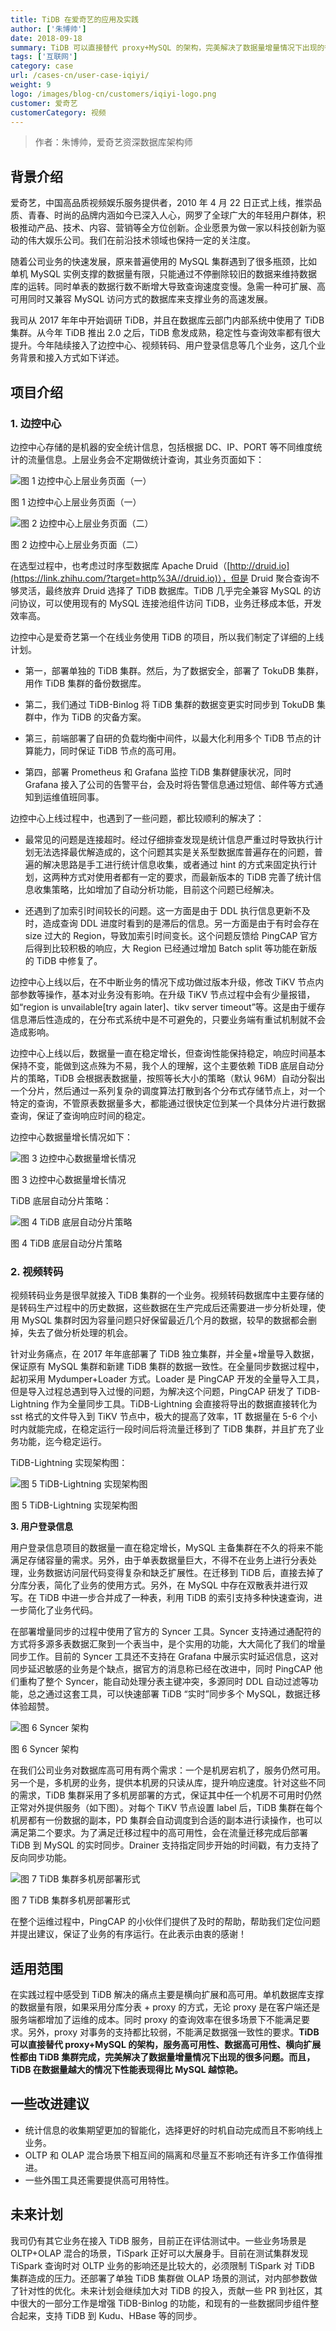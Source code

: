 ```yaml
---
title: TiDB 在爱奇艺的应用及实践
author: ['朱博帅']
date: 2018-09-18
summary: TiDB 可以直接替代 proxy+MySQL 的架构，完美解决了数据量增量情况下出现的很多问题。而且，TiDB 在数据量越大的情况下性能表现得比 MySQL 越惊艳。
tags: ['互联网']
category: case
url: /cases-cn/user-case-iqiyi/
weight: 9
logo: /images/blog-cn/customers/iqiyi-logo.png
customer: 爱奇艺
customerCategory: 视频
---
```


>作者：朱博帅，爱奇艺资深数据库架构师

## 背景介绍

爱奇艺，中国高品质视频娱乐服务提供者，2010 年 4 月 22 日正式上线，推崇品质、青春、时尚的品牌内涵如今已深入人心，网罗了全球广大的年轻用户群体，积极推动产品、技术、内容、营销等全方位创新。企业愿景为做一家以科技创新为驱动的伟大娱乐公司。我们在前沿技术领域也保持一定的关注度。

随着公司业务的快速发展，原来普遍使用的 MySQL 集群遇到了很多瓶颈，比如单机 MySQL 实例支撑的数据量有限，只能通过不停删除较旧的数据来维持数据库的运转。同时单表的数据行数不断增大导致查询速度变慢。急需一种可扩展、高可用同时又兼容 MySQL 访问方式的数据库来支撑业务的高速发展。

我司从 2017 年年中开始调研 TiDB，并且在数据库云部门内部系统中使用了 TiDB 集群。从今年 TiDB 推出 2.0 之后，TiDB 愈发成熟，稳定性与查询效率都有很大提升。今年陆续接入了边控中心、视频转码、用户登录信息等几个业务，这几个业务背景和接入方式如下详述。

## 项目介绍

### 1. 边控中心

边控中心存储的是机器的安全统计信息，包括根据 DC、IP、PORT 等不同维度统计的流量信息。上层业务会不定期做统计查询，其业务页面如下：

![图 1 边控中心上层业务页面（一）](https://download.pingcap.com/images/blog/user-case-iqiyi/1.png)

<div class="caption-center">图 1 边控中心上层业务页面（一）</div>

![图 2 边控中心上层业务页面（二）](https://download.pingcap.com/images/blog/user-case-iqiyi/2.png)

<div class="caption-center">图 2 边控中心上层业务页面（二）</div>

在选型过程中，也考虑过时序型数据库 Apache Druid（[http://druid.io](https://link.zhihu.com/?target=http%3A//druid.io)），但是 Druid 聚合查询不够灵活，最终放弃 Druid 选择了 TiDB 数据库。TiDB 几乎完全兼容 MySQL 的访问协议，可以使用现有的 MySQL 连接池组件访问 TiDB，业务迁移成本低，开发效率高。

边控中心是爱奇艺第一个在线业务使用 TiDB 的项目，所以我们制定了详细的上线计划。

*   第一，部署单独的 TiDB 集群。然后，为了数据安全，部署了 TokuDB 集群，用作 TiDB 集群的备份数据库。

*   第二，我们通过 TiDB-Binlog 将 TiDB 集群的数据变更实时同步到 TokuDB 集群中，作为 TiDB 的灾备方案。

*   第三，前端部署了自研的负载均衡中间件，以最大化利用多个 TiDB 节点的计算能力，同时保证 TiDB 节点的高可用。

*   第四，部署 Prometheus 和 Grafana 监控 TiDB 集群健康状况，同时 Grafana 接入了公司的告警平台，会及时将告警信息通过短信、邮件等方式通知到运维值班同事。

边控中心上线过程中，也遇到了一些问题，都比较顺利的解决了：

*   最常见的问题是连接超时。经过仔细排查发现是统计信息严重过时导致执行计划无法选择最优解造成的，这个问题其实是关系型数据库普遍存在的问题，普遍的解决思路是手工进行统计信息收集，或者通过 hint 的方式来固定执行计划，这两种方式对使用者都有一定的要求，而最新版本的 TiDB 完善了统计信息收集策略，比如增加了自动分析功能，目前这个问题已经解决。

*   还遇到了加索引时间较长的问题。这一方面是由于 DDL 执行信息更新不及时，造成查询 DDL 进度时看到的是滞后的信息。另一方面是由于有时会存在 size 过大的 Region，导致加索引时间变长。这个问题反馈给 PingCAP 官方后得到比较积极的响应，大 Region 已经通过增加 Batch split 等功能在新版的 TiDB 中修复了。

边控中心上线以后，在不中断业务的情况下成功做过版本升级，修改 TiKV 节点内部参数等操作，基本对业务没有影响。在升级 TiKV 节点过程中会有少量报错，如“region is unvailable[try again later]、tikv server timeout”等。这是由于缓存信息滞后性造成的，在分布式系统中是不可避免的，只要业务端有重试机制就不会造成影响。

边控中心上线以后，数据量一直在稳定增长，但查询性能保持稳定，响应时间基本保持不变，能做到这点殊为不易，我个人的理解，这个主要依赖 TiDB 底层自动分片的策略，TiDB 会根据表数据量，按照等长大小的策略（默认 96M）自动分裂出一个分片，然后通过一系列复杂的调度算法打散到各个分布式存储节点上，对一个特定的查询，不管原表数据量多大，都能通过很快定位到某一个具体分片进行数据查询，保证了查询响应时间的稳定。

边控中心数据量增长情况如下：

![图 3 边控中心数据量增长情况](https://download.pingcap.com/images/blog/user-case-iqiyi/3.png)


<div class="caption-center">图 3 边控中心数据量增长情况</div>

TiDB 底层自动分片策略：

![图 4 TiDB 底层自动分片策略](https://download.pingcap.com/images/blog/user-case-iqiyi/4.png)

<div class="caption-center">图 4 TiDB 底层自动分片策略</div>

### 2. 视频转码

视频转码业务是很早就接入 TiDB 集群的一个业务。视频转码数据库中主要存储的是转码生产过程中的历史数据，这些数据在生产完成后还需要进一步分析处理，使用 MySQL 集群时因为容量问题只好保留最近几个月的数据，较早的数据都会删掉，失去了做分析处理的机会。

针对业务痛点，在 2017 年年底部署了 TiDB 独立集群，并全量+增量导入数据，保证原有 MySQL 集群和新建 TiDB 集群的数据一致性。在全量同步数据过程中，起初采用 Mydumper+Loader 方式。Loader 是 PingCAP 开发的全量导入工具，但是导入过程总遇到导入过慢的问题，为解决这个问题，PingCAP 研发了 TiDB-Lightning 作为全量同步工具。TiDB-Lightning 会直接将导出的数据直接转化为 sst 格式的文件导入到 TiKV 节点中，极大的提高了效率，1T 数据量在 5-6 个小时内就能完成，在稳定运行一段时间后将流量迁移到了 TiDB 集群，并且扩充了业务功能，迄今稳定运行。

TiDB-Lightning 实现架构图：

![图 5 TiDB-Lightning 实现架构图](https://download.pingcap.com/images/blog/user-case-iqiyi/5.png)

<div class="caption-center">图 5 TiDB-Lightning 实现架构图</div>


**3\. 用户登录信息**

用户登录信息项目的数据量一直在稳定增长，MySQL 主备集群在不久的将来不能满足存储容量的需求。另外，由于单表数据量巨大，不得不在业务上进行分表处理，业务数据访问层代码变得复杂和缺乏扩展性。在迁移到 TiDB 后，直接去掉了分库分表，简化了业务的使用方式。另外，在 MySQL 中存在双散表并进行双写。在 TiDB 中进一步合并成了一种表，利用 TiDB 的索引支持多种快速查询，进一步简化了业务代码。

在部署增量同步的过程中使用了官方的 Syncer 工具。Syncer 支持通过通配符的方式将多源多表数据汇聚到一个表当中，是个实用的功能，大大简化了我们的增量同步工作。目前的 Syncer 工具还不支持在 Grafana 中展示实时延迟信息，这对同步延迟敏感的业务是个缺点，据官方的消息称已经在改进中，同时 PingCAP 他们重构了整个 Syncer，能自动处理分表主键冲突，多源同时 DDL 自动过滤等功能，总之通过这套工具，可以快速部署 TiDB “实时”同步多个 MySQL，数据迁移体验超赞。

![图 6 Syncer 架构](https://download.pingcap.com/images/blog/user-case-iqiyi/6.png)

<div class="caption-center">图 6 Syncer 架构</div>

在我们公司业务对数据库高可用有两个需求：一个是机房宕机了，服务仍然可用。另一个是，多机房的业务，提供本机房的只读从库，提升响应速度。针对这些不同的需求，TiDB 集群采用了多机房部署的方式，保证其中任一个机房不可用时仍然正常对外提供服务（如下图）。对每个 TiKV 节点设置 label 后，TiDB 集群在每个机房都有一份数据的副本，PD 集群会自动调度到合适的副本进行读操作，也可以满足第二个要求。为了满足迁移过程中的高可用性，会在流量迁移完成后部署 TiDB 到 MySQL 的实时同步。Drainer 支持指定同步开始的时间戳，有力支持了反向同步功能。

![图 7 TiDB 集群多机房部署形式](https://download.pingcap.com/images/blog/user-case-iqiyi/7.png)

<div class="caption-center">图 7 TiDB 集群多机房部署形式</div>

在整个运维过程中，PingCAP 的小伙伴们提供了及时的帮助，帮助我们定位问题并提出建议，保证了业务的有序运行。在此表示由衷的感谢！

## 适用范围

在实践过程中感受到 TiDB 解决的痛点主要是横向扩展和高可用。单机数据库支撑的数据量有限，如果采用分库分表 + proxy 的方式，无论 proxy 是在客户端还是服务端都增加了运维的成本。同时 proxy 的查询效率在很多场景下不能满足要求。另外，proxy 对事务的支持都比较弱，不能满足数据强一致性的要求。**TiDB 可以直接替代 proxy+MySQL 的架构，服务高可用性、数据高可用性、横向扩展性都由 TiDB 集群完成，完美解决了数据量增量情况下出现的很多问题。而且，TiDB 在数据量越大的情况下性能表现得比 MySQL 越惊艳。**

## 一些改进建议

*   统计信息的收集期望更加的智能化，选择更好的时机自动完成而且不影响线上业务。
*   OLTP 和 OLAP 混合场景下相互间的隔离和尽量互不影响还有许多工作值得推进。
*   一些外围工具还需要提供高可用特性。

## 未来计划

我司仍有其它业务在接入 TiDB 服务，目前正在评估测试中。一些业务场景是 OLTP+OLAP 混合的场景，TiSpark 正好可以大展身手。目前在测试集群发现 TiSpark 查询时对 OLTP 业务的影响还是比较大的，必须限制 TiSpark 对 TiDB 集群造成的压力。还部署了单独 TiDB 集群做 OLAP 场景的测试，对内部参数做了针对性的优化。未来计划会继续加大对 TiDB 的投入，贡献一些 PR 到社区，其中很大的一部分工作是增强 TiDB-Binlog 的功能，和现有的一些数据同步组件整合起来，支持 TiDB 到 Kudu、HBase 等的同步。



